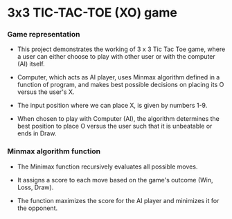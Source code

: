 # 3x3 TIC-TAC-TOE (XO) game

### Game representation

* This project demonstrates the working of 3 x 3 Tic Tac Toe game, where a user can either choose to play with other user or with the computer (AI) itself.
  
* Computer, which acts as AI player, uses Minmax algorithm defined in a function of program, and makes best possible decisions on placing its O versus the user's X.

* The input position where we can place X, is given by numbers 1-9.

* When chosen to play with Computer (AI), the algorithm determines the best position to place O versus the user such that it is unbeatable or ends in Draw.

### Minmax algorithm function

* The Minimax function recursively evaluates all possible moves.
  
* It assigns a score to each move based on the game's outcome (Win, Loss, Draw).

* The function maximizes the score for the AI player and minimizes it for the opponent.
